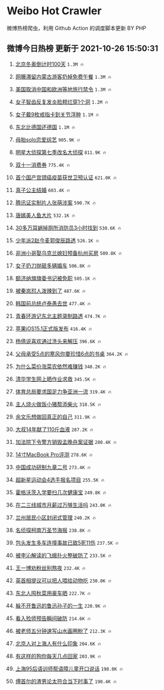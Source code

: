 # Weibo Hot Crawler 



微博热榜爬虫，利用 Github Action 的调度脚本更新 BY PHP 


## 微博今日热榜 更新于 2021-10-26 15:50:31 
1. [北京冬奥倒计时100天](https://s.weibo.com/weibo?q=%23%E5%8C%97%E4%BA%AC%E5%86%AC%E5%A5%A5%E5%80%92%E8%AE%A1%E6%97%B6100%E5%A4%A9%23&Refer=top) `1.3M 🔥` 

1. [网曝滞留内蒙古游客扔掉免费午餐](https://s.weibo.com/weibo?q=%23%E7%BD%91%E6%9B%9D%E6%BB%9E%E7%95%99%E5%86%85%E8%92%99%E5%8F%A4%E6%B8%B8%E5%AE%A2%E6%89%94%E6%8E%89%E5%85%8D%E8%B4%B9%E5%8D%88%E9%A4%90%23&Refer=top) `1.3M 🔥` 

1. [美国取消中国和欧洲等地旅行禁令](https://s.weibo.com/weibo?q=%23%E7%BE%8E%E5%9B%BD%E5%8F%96%E6%B6%88%E4%B8%AD%E5%9B%BD%E5%92%8C%E6%AC%A7%E6%B4%B2%E7%AD%89%E5%9C%B0%E6%97%85%E8%A1%8C%E7%A6%81%E4%BB%A4%23&Refer=top) `1.3M 🔥` 

1. [女子智齿反复发炎脸颊烂穿1个洞](https://s.weibo.com/weibo?q=%23%E5%A5%B3%E5%AD%90%E6%99%BA%E9%BD%BF%E5%8F%8D%E5%A4%8D%E5%8F%91%E7%82%8E%E8%84%B8%E9%A2%8A%E7%83%82%E7%A9%BF1%E4%B8%AA%E6%B4%9E%23&Refer=top) `1.2M 🔥` 

1. [女子戴9枚戒指卡到关节浮肿](https://s.weibo.com/weibo?q=%23%E5%A5%B3%E5%AD%90%E6%88%B49%E6%9E%9A%E6%88%92%E6%8C%87%E5%8D%A1%E5%88%B0%E5%85%B3%E8%8A%82%E6%B5%AE%E8%82%BF%23&Refer=top) `1.1M 🔥` 

1. [东北比德国还德国](https://s.weibo.com/weibo?q=%23%E4%B8%9C%E5%8C%97%E6%AF%94%E5%BE%B7%E5%9B%BD%E8%BF%98%E5%BE%B7%E5%9B%BD%23&Refer=top) `1.1M 🔥` 

1. [母胎solo恋爱综艺](https://s.weibo.com/weibo?q=%23%E6%AF%8D%E8%83%8Esolo%E6%81%8B%E7%88%B1%E7%BB%BC%E8%89%BA%23&Refer=top) `905.9K 🔥` 

1. [明星大侦探第七季改名大侦探](https://s.weibo.com/weibo?q=%23%E6%98%8E%E6%98%9F%E5%A4%A7%E4%BE%A6%E6%8E%A2%E7%AC%AC%E4%B8%83%E5%AD%A3%E6%94%B9%E5%90%8D%E5%A4%A7%E4%BE%A6%E6%8E%A2%23&Refer=top) `811.9K 🔥` 

1. [双十一消费券](https://s.weibo.com/weibo?q=%23%E5%8F%8C%E5%8D%81%E4%B8%80%E6%B6%88%E8%B4%B9%E5%88%B8%23&Refer=top) `775.4K 🔥` 

1. [首个国产宫颈癌疫苗获世卫预认证](https://s.weibo.com/weibo?q=%23%E9%A6%96%E4%B8%AA%E5%9B%BD%E4%BA%A7%E5%AE%AB%E9%A2%88%E7%99%8C%E7%96%AB%E8%8B%97%E8%8E%B7%E4%B8%96%E5%8D%AB%E9%A2%84%E8%AE%A4%E8%AF%81%23&Refer=top) `621.0K 🔥` 

1. [真子公主结婚](https://s.weibo.com/weibo?q=%23%E7%9C%9F%E5%AD%90%E5%85%AC%E4%B8%BB%E7%BB%93%E5%A9%9A%23&Refer=top) `603.4K 🔥` 

1. [腾讯证实制片人张萌涉案](https://s.weibo.com/weibo?q=%23%E8%85%BE%E8%AE%AF%E8%AF%81%E5%AE%9E%E5%88%B6%E7%89%87%E4%BA%BA%E5%BC%A0%E8%90%8C%E6%B6%89%E6%A1%88%23&Refer=top) `590.7K 🔥` 

1. [唐嫣美人鱼大片](https://s.weibo.com/weibo?q=%23%E5%94%90%E5%AB%A3%E7%BE%8E%E4%BA%BA%E9%B1%BC%E5%A4%A7%E7%89%87%23&Refer=top) `532.1K 🔥` 

1. [30多万耳蜗掉厕所消防员3小时找到](https://s.weibo.com/weibo?q=%2330%E5%A4%9A%E4%B8%87%E8%80%B3%E8%9C%97%E6%8E%89%E5%8E%95%E6%89%80%E6%B6%88%E9%98%B2%E5%91%983%E5%B0%8F%E6%97%B6%E6%89%BE%E5%88%B0%23&Refer=top) `530.6K 🔥` 

1. [少年派2赵今麦郭俊辰路透](https://s.weibo.com/weibo?q=%23%E5%B0%91%E5%B9%B4%E6%B4%BE2%E8%B5%B5%E4%BB%8A%E9%BA%A6%E9%83%AD%E4%BF%8A%E8%BE%B0%E8%B7%AF%E9%80%8F%23&Refer=top) `526.1K 🔥` 

1. [非洲小哥娶乌克兰媳妇预备杭州买房](https://s.weibo.com/weibo?q=%23%E9%9D%9E%E6%B4%B2%E5%B0%8F%E5%93%A5%E5%A8%B6%E4%B9%8C%E5%85%8B%E5%85%B0%E5%AA%B3%E5%A6%87%E9%A2%84%E5%A4%87%E6%9D%AD%E5%B7%9E%E4%B9%B0%E6%88%BF%23&Refer=top) `509.8K 🔥` 

1. [女子扔刀抛砸多辆婚车](https://s.weibo.com/weibo?q=%23%E5%A5%B3%E5%AD%90%E6%89%94%E5%88%80%E6%8A%9B%E7%A0%B8%E5%A4%9A%E8%BE%86%E5%A9%9A%E8%BD%A6%23&Refer=top) `506.8K 🔥` 

1. [额济纳旗旗委书记被免职](https://s.weibo.com/weibo?q=%23%E9%A2%9D%E6%B5%8E%E7%BA%B3%E6%97%97%E6%97%97%E5%A7%94%E4%B9%A6%E8%AE%B0%E8%A2%AB%E5%85%8D%E8%81%8C%23&Refer=top) `505.1K 🔥` 

1. [被秦岚怼人泼辣到了](https://s.weibo.com/weibo?q=%23%E8%A2%AB%E7%A7%A6%E5%B2%9A%E6%80%BC%E4%BA%BA%E6%B3%BC%E8%BE%A3%E5%88%B0%E4%BA%86%23&Refer=top) `487.6K 🔥` 

1. [韩国前总统卢泰愚去世](https://s.weibo.com/weibo?q=%23%E9%9F%A9%E5%9B%BD%E5%89%8D%E6%80%BB%E7%BB%9F%E5%8D%A2%E6%B3%B0%E6%84%9A%E5%8E%BB%E4%B8%96%23&Refer=top) `477.4K 🔥` 

1. [青春环游记东北主题录制路透](https://s.weibo.com/weibo?q=%23%E9%9D%92%E6%98%A5%E7%8E%AF%E6%B8%B8%E8%AE%B0%E4%B8%9C%E5%8C%97%E4%B8%BB%E9%A2%98%E5%BD%95%E5%88%B6%E8%B7%AF%E9%80%8F%23&Refer=top) `474.7K 🔥` 

1. [苹果iOS15.1正式版发布](https://s.weibo.com/weibo?q=%23%E8%8B%B9%E6%9E%9CiOS15.1%E6%AD%A3%E5%BC%8F%E7%89%88%E5%8F%91%E5%B8%83%23&Refer=top) `416.4K 🔥` 

1. [杨倩说喜欢通过洗头来解压](https://s.weibo.com/weibo?q=%23%E6%9D%A8%E5%80%A9%E8%AF%B4%E5%96%9C%E6%AC%A2%E9%80%9A%E8%BF%87%E6%B4%97%E5%A4%B4%E6%9D%A5%E8%A7%A3%E5%8E%8B%23&Refer=top) `396.6K 🔥` 

1. [父母承受5点的寒风你要珍惜6点的书桌](https://s.weibo.com/weibo?q=%23%E7%88%B6%E6%AF%8D%E6%89%BF%E5%8F%975%E7%82%B9%E7%9A%84%E5%AF%92%E9%A3%8E%E4%BD%A0%E8%A6%81%E7%8F%8D%E6%83%9C6%E7%82%B9%E7%9A%84%E4%B9%A6%E6%A1%8C%23&Refer=top) `364.2K 🔥` 

1. [为什么菜价涨菜农依然难赚钱](https://s.weibo.com/weibo?q=%23%E4%B8%BA%E4%BB%80%E4%B9%88%E8%8F%9C%E4%BB%B7%E6%B6%A8%E8%8F%9C%E5%86%9C%E4%BE%9D%E7%84%B6%E9%9A%BE%E8%B5%9A%E9%92%B1%23&Refer=top) `348.2K 🔥` 

1. [清华学生网上晒作业求救](https://s.weibo.com/weibo?q=%23%E6%B8%85%E5%8D%8E%E5%AD%A6%E7%94%9F%E7%BD%91%E4%B8%8A%E6%99%92%E4%BD%9C%E4%B8%9A%E6%B1%82%E6%95%91%23&Refer=top) `345.5K 🔥` 

1. [体育总局要求国足力争亚洲一流](https://s.weibo.com/weibo?q=%23%E4%BD%93%E8%82%B2%E6%80%BB%E5%B1%80%E8%A6%81%E6%B1%82%E5%9B%BD%E8%B6%B3%E5%8A%9B%E4%BA%89%E4%BA%9A%E6%B4%B2%E4%B8%80%E6%B5%81%23&Refer=top) `319.4K 🔥` 

1. [主人烧火做饭小猪帮添柴火](https://s.weibo.com/weibo?q=%23%E4%B8%BB%E4%BA%BA%E7%83%A7%E7%81%AB%E5%81%9A%E9%A5%AD%E5%B0%8F%E7%8C%AA%E5%B8%AE%E6%B7%BB%E6%9F%B4%E7%81%AB%23&Refer=top) `318.5K 🔥` 

1. [余文乐想做回真正的自己](https://s.weibo.com/weibo?q=%23%E4%BD%99%E6%96%87%E4%B9%90%E6%83%B3%E5%81%9A%E5%9B%9E%E7%9C%9F%E6%AD%A3%E7%9A%84%E8%87%AA%E5%B7%B1%23&Refer=top) `311.9K 🔥` 

1. [大叔14年献了110斤血液](https://s.weibo.com/weibo?q=%23%E5%A4%A7%E5%8F%9414%E5%B9%B4%E7%8C%AE%E4%BA%86110%E6%96%A4%E8%A1%80%E6%B6%B2%23&Refer=top) `287.2K 🔥` 

1. [加法院下令警方销毁孟晚舟案证据](https://s.weibo.com/weibo?q=%23%E5%8A%A0%E6%B3%95%E9%99%A2%E4%B8%8B%E4%BB%A4%E8%AD%A6%E6%96%B9%E9%94%80%E6%AF%81%E5%AD%9F%E6%99%9A%E8%88%9F%E6%A1%88%E8%AF%81%E6%8D%AE%23&Refer=top) `280.4K 🔥` 

1. [14寸MacBook Pro评测](https://s.weibo.com/weibo?q=14%E5%AF%B8MacBook%20Pro%E8%AF%84%E6%B5%8B&Refer=top) `278.6K 🔥` 

1. [中国成功研制九章二号](https://s.weibo.com/weibo?q=%23%E4%B8%AD%E5%9B%BD%E6%88%90%E5%8A%9F%E7%A0%94%E5%88%B6%E4%B9%9D%E7%AB%A0%E4%BA%8C%E5%8F%B7%23&Refer=top) `273.4K 🔥` 

1. [超新星运动会4选手报名项目](https://s.weibo.com/weibo?q=%23%E8%B6%85%E6%96%B0%E6%98%9F%E8%BF%90%E5%8A%A8%E4%BC%9A4%E9%80%89%E6%89%8B%E6%8A%A5%E5%90%8D%E9%A1%B9%E7%9B%AE%23&Refer=top) `255.5K 🔥` 

1. [霍格沃茨入学要扫几次健康宝](https://s.weibo.com/weibo?q=%23%E9%9C%8D%E6%A0%BC%E6%B2%83%E8%8C%A8%E5%85%A5%E5%AD%A6%E8%A6%81%E6%89%AB%E5%87%A0%E6%AC%A1%E5%81%A5%E5%BA%B7%E5%AE%9D%23&Refer=top) `249.8K 🔥` 

1. [在二三线城市月薪过万够生活吗](https://s.weibo.com/weibo?q=%23%E5%9C%A8%E4%BA%8C%E4%B8%89%E7%BA%BF%E5%9F%8E%E5%B8%82%E6%9C%88%E8%96%AA%E8%BF%87%E4%B8%87%E5%A4%9F%E7%94%9F%E6%B4%BB%E5%90%97%23&Refer=top) `243.0K 🔥` 

1. [兰州居民小区封闭式管理](https://s.weibo.com/weibo?q=%23%E5%85%B0%E5%B7%9E%E5%B1%85%E6%B0%91%E5%B0%8F%E5%8C%BA%E5%B0%81%E9%97%AD%E5%BC%8F%E7%AE%A1%E7%90%86%23&Refer=top) `240.2K 🔥` 

1. [名侦探柯南万圣节海报](https://s.weibo.com/weibo?q=%23%E5%90%8D%E4%BE%A6%E6%8E%A2%E6%9F%AF%E5%8D%97%E4%B8%87%E5%9C%A3%E8%8A%82%E6%B5%B7%E6%8A%A5%23&Refer=top) `238.8K 🔥` 

1. [包头发生多车连撞事故已致5死11伤](https://s.weibo.com/weibo?q=%23%E5%8C%85%E5%A4%B4%E5%8F%91%E7%94%9F%E5%A4%9A%E8%BD%A6%E8%BF%9E%E6%92%9E%E4%BA%8B%E6%95%85%E5%B7%B2%E8%87%B45%E6%AD%BB11%E4%BC%A4%23&Refer=top) `237.5K 🔥` 

1. [被李沁解读的飞蛾扑火整破防了](https://s.weibo.com/weibo?q=%23%E8%A2%AB%E6%9D%8E%E6%B2%81%E8%A7%A3%E8%AF%BB%E7%9A%84%E9%A3%9E%E8%9B%BE%E6%89%91%E7%81%AB%E6%95%B4%E7%A0%B4%E9%98%B2%E4%BA%86%23&Refer=top) `233.5K 🔥` 

1. [王一博劝粉丝别熬夜](https://s.weibo.com/weibo?q=%23%E7%8E%8B%E4%B8%80%E5%8D%9A%E5%8A%9D%E7%B2%89%E4%B8%9D%E5%88%AB%E7%86%AC%E5%A4%9C%23&Refer=top) `232.4K 🔥` 

1. [英首相提议可以把人喂给动物吃](https://s.weibo.com/weibo?q=%23%E8%8B%B1%E9%A6%96%E7%9B%B8%E6%8F%90%E8%AE%AE%E5%8F%AF%E4%BB%A5%E6%8A%8A%E4%BA%BA%E5%96%82%E7%BB%99%E5%8A%A8%E7%89%A9%E5%90%83%23&Refer=top) `230.0K 🔥` 

1. [东北人囤秋菜用豪车晒](https://s.weibo.com/weibo?q=%23%E4%B8%9C%E5%8C%97%E4%BA%BA%E5%9B%A4%E7%A7%8B%E8%8F%9C%E7%94%A8%E8%B1%AA%E8%BD%A6%E6%99%92%23&Refer=top) `222.7K 🔥` 

1. [躲不开鲁迅的鲁迅孙子的一生](https://s.weibo.com/weibo?q=%23%E8%BA%B2%E4%B8%8D%E5%BC%80%E9%B2%81%E8%BF%85%E7%9A%84%E9%B2%81%E8%BF%85%E5%AD%99%E5%AD%90%E7%9A%84%E4%B8%80%E7%94%9F%23&Refer=top) `220.9K 🔥` 

1. [看入殓师预告瞬间破防](https://s.weibo.com/weibo?q=%23%E7%9C%8B%E5%85%A5%E6%AE%93%E5%B8%88%E9%A2%84%E5%91%8A%E7%9E%AC%E9%97%B4%E7%A0%B4%E9%98%B2%23&Refer=top) `214.6K 🔥` 

1. [被老师五分钟速写山水画圈粉了](https://s.weibo.com/weibo?q=%23%E8%A2%AB%E8%80%81%E5%B8%88%E4%BA%94%E5%88%86%E9%92%9F%E9%80%9F%E5%86%99%E5%B1%B1%E6%B0%B4%E7%94%BB%E5%9C%88%E7%B2%89%E4%BA%86%23&Refer=top) `212.3K 🔥` 

1. [北京人对上海人有什么印象](https://s.weibo.com/weibo?q=%23%E5%8C%97%E4%BA%AC%E4%BA%BA%E5%AF%B9%E4%B8%8A%E6%B5%B7%E4%BA%BA%E6%9C%89%E4%BB%80%E4%B9%88%E5%8D%B0%E8%B1%A1%23&Refer=top) `204.6K 🔥` 

1. [有这样的狗你每天几点回家](https://s.weibo.com/weibo?q=%23%E6%9C%89%E8%BF%99%E6%A0%B7%E7%9A%84%E7%8B%97%E4%BD%A0%E6%AF%8F%E5%A4%A9%E5%87%A0%E7%82%B9%E5%9B%9E%E5%AE%B6%23&Refer=top) `203.9K 🔥` 

1. [上海95后语训师帮语障儿童开口说话](https://s.weibo.com/weibo?q=%23%E4%B8%8A%E6%B5%B795%E5%90%8E%E8%AF%AD%E8%AE%AD%E5%B8%88%E5%B8%AE%E8%AF%AD%E9%9A%9C%E5%84%BF%E7%AB%A5%E5%BC%80%E5%8F%A3%E8%AF%B4%E8%AF%9D%23&Refer=top) `198.0K 🔥` 

1. [傅首尔的渣男论太符合当下时事了](https://s.weibo.com/weibo?q=%23%E5%82%85%E9%A6%96%E5%B0%94%E7%9A%84%E6%B8%A3%E7%94%B7%E8%AE%BA%E5%A4%AA%E7%AC%A6%E5%90%88%E5%BD%93%E4%B8%8B%E6%97%B6%E4%BA%8B%E4%BA%86%23&Refer=top) `190.4K 🔥` 

